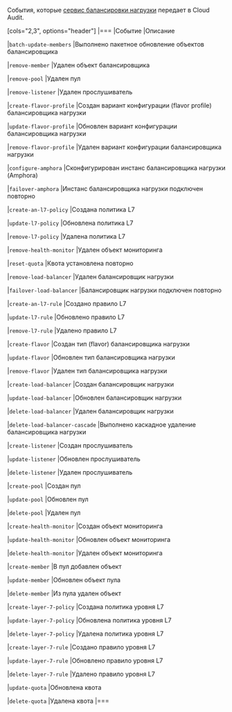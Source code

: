 События, которые [сервис балансировки нагрузки](/ru/networks/balancing) передает в Cloud Audit.

[cols="2,3", options="header"]
|===
|Событие
|Описание

|`batch-update-members`
|Выполнено пакетное обновление объектов балансировщика

|`remove-member`
|Удален объект балансировщика

|`remove-pool`
|Удален пул

|`remove-listener`
|Удален прослушиватель

|`create-flavor-profile`
|Создан вариант конфигурации (flavor profile) балансировщика нагрузки

|`update-flavor-profile`
|Обновлен вариант конфигурации балансировщика нагрузки

|`remove-flavor-profile`
|Удален вариант конфигурации балансировщика нагрузки

|`configure-amphora`
|Сконфигурирован инстанс балансировщика нагрузки (Amphora)

|`failover-amphora`
|Инстанс балансировщика нагрузки подключен повторно

|`create-an-l7-policy`
|Создана политика L7

|`update-l7-policy`
|Обновлена политика L7

|`remove-l7-policy`
|Удалена политика L7

|`remove-health-monitor`
|Удален объект мониторинга

|`reset-quota`
|Квота установлена повторно

|`remove-load-balancer`
|Удален балансировщик нагрузки

|`failover-load-balancer`
|Балансировщик нагрузки подключен повторно

|`create-an-l7-rule`
|Создано правило L7

|`update-l7-rule`
|Обновлено правило L7

|`remove-l7-rule`
|Удалено правило L7

|`create-flavor`
|Создан тип (flavor) балансировщика нагрузки

|`update-flavor`
|Обновлен тип балансировщика нагрузки

|`remove-flavor`
|Удален тип балансировщика нагрузки

|`create-load-balancer`
|Создан балансировщик нагрузки

|`update-load-balancer`
|Обновлен балансировщик нагрузки

|`delete-load-balancer`
|Удален балансировщик нагрузки

|`delete-load-balancer-cascade`
|Выполнено каскадное удаление балансировщика нагрузки

|`create-listener`
|Создан прослушиватель

|`update-listener`
|Обновлен прослушиватель

|`delete-listener`
|Удален прослушиватель

|`create-pool`
|Создан пул

|`update-pool`
|Обновлен пул

|`delete-pool`
|Удален пул

|`create-health-monitor`
|Создан объект мониторинга

|`update-health-monitor`
|Обновлен объект мониторинга

|`delete-health-monitor`
|Удален объект мониторинга

|`create-member`
|В пул добавлен объект

|`update-member`
|Обновлен объект пула

|`delete-member`
|Из пула удален объект

|`create-layer-7-policy`
|Создана политика уровня L7

|`update-layer-7-policy`
|Обновлена политика уровня L7

|`delete-layer-7-policy`
|Удалена политика уровня L7

|`create-layer-7-rule`
|Создано правило уровня L7

|`update-layer-7-rule`
|Обновлено правило уровня L7

|`delete-layer-7-rule`
|Удалено правило уровня L7

|`update-quota`
|Обновлена квота

|`delete-quota`
|Удалена квота
|===
